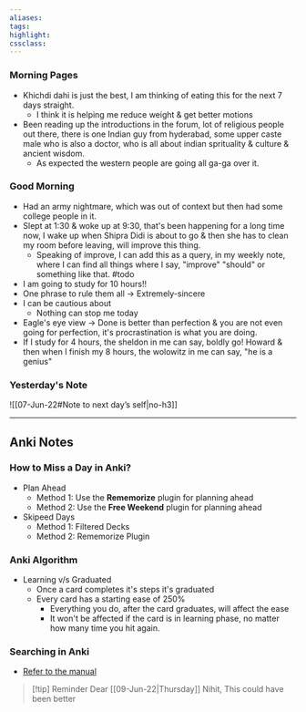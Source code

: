 ```yaml
---
aliases:  
tags:
highlight:  
cssclass:
---
```

### Morning Pages
- Khichdi dahi is just the best, I am thinking of eating this for the next 7 days straight.
    - I think it is helping me reduce weight & get better motions
- Been reading up the introductions in the forum, lot of religious people out there, there is one Indian guy from hyderabad, some upper caste male who is also a doctor, who is all about indian sprituality & culture & ancient wisdom.
    - As expected the western people are going all ga-ga over it.

### Good Morning
- Had an army nightmare, which was out of context but then had some college people in it.
-  Slept at 1:30 & woke up at 9:30, that's been happening for a long time now, I wake up when Shipra Didi is about to go & then she has to clean my room before leaving, will improve this thing.
    - Speaking of improve, I can add this as a query, in my weekly note, where I can find all things where I say, "improve" "should" or something like that. #todo
- I am going to study for 10 hours!!
- One phrase to rule them all → Extremely-sincere
- I can be cautious about
    - Nothing can stop me today
- Eagle's eye view → Done is better than perfection & you are not even going for perfection, it's procrastination is what you are doing.
- If I study for 4 hours, the sheldon in me can say, boldly go! Howard & then when I finish my 8 hours, the wolowitz in me can say, "he is a genius"


### Yesterday's Note
 ![[07-Jun-22#Note to next day’s self|no-h3]]

--- 
## Anki Notes
### How to Miss a Day in Anki?
- Plan Ahead
	- Method 1: Use the **Rememorize** plugin for planning ahead
	- Method 2: Use the **Free Weekend** plugin for planning ahead
- Skipeed Days
	- Method 1: Filtered Decks
	- Method 2: Rememorize Plugin

### Anki Algorithm
- Learning v/s Graduated
	- Once a card completes it's steps it's graduated 
	- Every card has a starting ease of 250%
		- Everything you do, after the card graduates, will affect the ease
		- It won't be affected if the card is in learning phase, no matter how many time you hit again.

### Searching in Anki
- [Refer to the manual](https://docs.ankiweb.net/searching.html)


> [!tip] Reminder
> Dear [[09-Jun-22|Thursday]] Nihit,
> This could have been better
